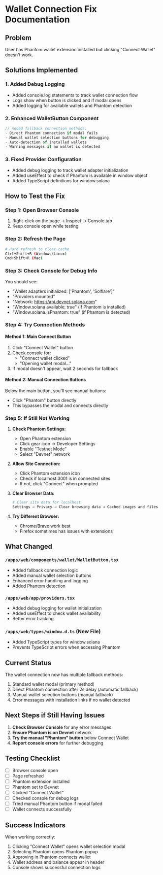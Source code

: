 # Wallet Connection Fix Documentation

## Problem
User has Phantom wallet extension installed but clicking "Connect Wallet" doesn't work.

## Solutions Implemented

### 1. Added Debug Logging
- Added console.log statements to track wallet connection flow
- Logs show when button is clicked and if modal opens
- Added logging for available wallets and Phantom detection

### 2. Enhanced WalletButton Component
```typescript
// Added fallback connection methods:
- Direct Phantom connection if modal fails
- Manual wallet selection buttons for debugging
- Auto-detection of installed wallets
- Warning messages if no wallet is detected
```

### 3. Fixed Provider Configuration
- Added debug logging to track wallet adapter initialization
- Added useEffect to check if Phantom is available in window object
- Added TypeScript definitions for window.solana

## How to Test the Fix

### Step 1: Open Browser Console
1. Right-click on the page → Inspect → Console tab
2. Keep console open while testing

### Step 2: Refresh the Page
```bash
# Hard refresh to clear cache
Ctrl+Shift+R (Windows/Linux)
Cmd+Shift+R (Mac)
```

### Step 3: Check Console for Debug Info
You should see:
- "Wallet adapters initialized: ['Phantom', 'Solflare']"
- "Providers mounted"
- "Network: https://api.devnet.solana.com"
- "Window.solana available: true" (if Phantom is installed)
- "Window.solana.isPhantom: true" (if Phantom is detected)

### Step 4: Try Connection Methods

#### Method 1: Main Connect Button
1. Click "Connect Wallet" button
2. Check console for:
   - "Connect wallet clicked"
   - "Opening wallet modal..."
3. If modal doesn't appear, wait 2 seconds for fallback

#### Method 2: Manual Connection Buttons
Below the main button, you'll see manual buttons:
- Click "Phantom" button directly
- This bypasses the modal and connects directly

### Step 5: If Still Not Working

1. **Check Phantom Settings:**
   - Open Phantom extension
   - Click gear icon → Developer Settings
   - Enable "Testnet Mode"
   - Select "Devnet" network

2. **Allow Site Connection:**
   - Click Phantom extension icon
   - Check if localhost:3001 is in connected sites
   - If not, click "Connect" when prompted

3. **Clear Browser Data:**
   ```bash
   # Clear site data for localhost
   Settings → Privacy → Clear browsing data → Cached images and files
   ```

4. **Try Different Browser:**
   - Chrome/Brave work best
   - Firefox sometimes has issues with extensions

## What Changed

### `/apps/web/components/wallet/WalletButton.tsx`
- Added fallback connection logic
- Added manual wallet selection buttons
- Enhanced error handling and logging
- Added Phantom detection

### `/apps/web/app/providers.tsx`
- Added debug logging for wallet initialization
- Added useEffect to check wallet availability
- Better error tracking

### `/apps/web/types/window.d.ts` (New File)
- Added TypeScript types for window.solana
- Prevents TypeScript errors when accessing Phantom

## Current Status

The wallet connection now has multiple fallback methods:
1. Standard wallet modal (primary method)
2. Direct Phantom connection after 2s delay (automatic fallback)
3. Manual wallet selection buttons (manual fallback)
4. Error messages with installation links if no wallet detected

## Next Steps if Still Having Issues

1. **Check Browser Console** for any error messages
2. **Ensure Phantom is on Devnet** network
3. **Try the manual "Phantom" button** below Connect Wallet
4. **Report console errors** for further debugging

## Testing Checklist

- [ ] Browser console open
- [ ] Page refreshed
- [ ] Phantom extension installed
- [ ] Phantom set to Devnet
- [ ] Clicked "Connect Wallet"
- [ ] Checked console for debug logs
- [ ] Tried manual Phantom button if modal failed
- [ ] Wallet connects successfully

## Success Indicators

When working correctly:
1. Clicking "Connect Wallet" opens wallet selection modal
2. Selecting Phantom opens Phantom popup
3. Approving in Phantom connects wallet
4. Wallet address and balance appear in header
5. Console shows successful connection logs